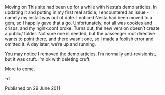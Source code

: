 Moving on
This site had been up for a while with Nesta’s demo articles. In updating it and putting in my first real article, I encountered an issue - namely my install was out of date. I noticed Nesta had been moved to a gem, so I happily gave that a go. Unfortunately, not all was cookies and crisps, and my nginx.conf broke. Turns out, the new version doesn’t create a public/ folder. Not sure one is needed, but the passenger root directive wants to point there, and there wasn’t one, so I made a foolish error and omitted it. A day later, we’re up and running.

You may notice I removed the demo articles. I’m normally anti-revisionist, but it was cruft. I’m ok with deleting cruft.

More to come.

-d

Published on 29 June 2011
